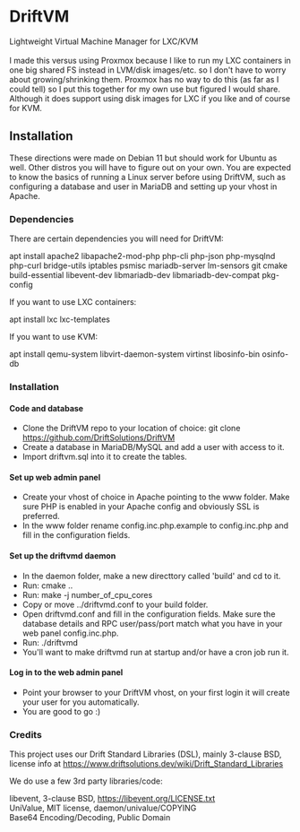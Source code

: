 # DriftVM
Lightweight Virtual Machine Manager for LXC/KVM<br /><br />
I made this versus using Proxmox because I like to run my LXC containers in one big shared FS instead in LVM/disk images/etc. so I don't have to worry about growing/shrinking them. Proxmox has no way to do this (as far as I could tell) so I put this together for my own use but figured I would share. Although it does support using disk images for LXC if you like and of course for KVM.

## Installation
These directions were made on Debian 11 but should work for Ubuntu as well. Other distros you will have to figure out on your own. You are expected to know the basics of running a Linux server before using DriftVM, such as configuring a database and user in MariaDB and setting up your vhost in Apache.

### Dependencies

There are certain dependencies you will need for DriftVM:

apt install apache2 libapache2-mod-php php-cli php-json php-mysqlnd php-curl bridge-utils iptables psmisc mariadb-server lm-sensors git cmake build-essential libevent-dev libmariadb-dev libmariadb-dev-compat pkg-config

If you want to use LXC containers:

apt install lxc lxc-templates

If you want to use KVM:

apt install qemu-system libvirt-daemon-system virtinst libosinfo-bin osinfo-db

### Installation

#### Code and database

- Clone the DriftVM repo to your location of choice: git clone https://github.com/DriftSolutions/DriftVM
- Create a database in MariaDB/MySQL and add a user with access to it.
- Import driftvm.sql into it to create the tables.

#### Set up web admin panel

- Create your vhost of choice in Apache pointing to the www folder. Make sure PHP is enabled in your Apache config and obviously SSL is preferred.
- In the www folder rename config.inc.php.example to config.inc.php and fill in the configuration fields.

#### Set up the driftvmd daemon

- In the daemon folder, make a new directtory called 'build' and cd to it.
- Run: cmake ..
- Run: make -j number_of_cpu_cores
- Copy or move ../driftvmd.conf to your build folder.
- Open driftvmd.conf and fill in the configuration fields. Make sure the database details and RPC user/pass/port match what you have in your web panel config.inc.php.
- Run: ./driftvmd
- You'll want to make driftvmd run at startup and/or have a cron job run it.

#### Log in to the web admin panel

- Point your browser to your DriftVM vhost, on your first login it will create your user for you automatically.
- You are good to go :)

### Credits

This project uses our Drift Standard Libraries (DSL), mainly 3-clause BSD, license info at https://www.driftsolutions.dev/wiki/Drift_Standard_Libraries

We do use a few 3rd party libraries/code:

libevent, 3-clause BSD, https://libevent.org/LICENSE.txt <br />
UniValue, MIT license, daemon/univalue/COPYING<br />
Base64 Encoding/Decoding, Public Domain
